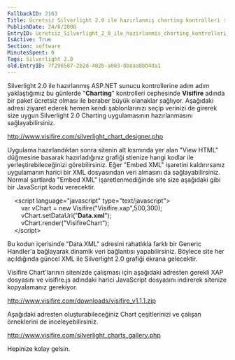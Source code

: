 ```yaml
---
FallbackID: 2163
Title: Ücretsiz Silverlight 2.0 ile hazırlanmış charting kontrolleri : Visifire
PublishDate: 24/8/2008
EntryID: Ucretsiz_Silverlight_2_0_ile_hazirlanmis_charting_kontrolleri_Visifire
IsActive: True
Section: software
MinutesSpent: 0
Tags: Silverlight 2.0
old.EntryID: 7f296587-2b2d-402b-a003-8beaa8b04da1
---
```

Silverlight 2.0 ile hazırlanmış ASP.NET sunucu kontrollerine adım adım
yaklaştığımız bu günlerde "**Charting**" kontrolleri cephesinde
**Visifire** adında bir paket ücretsiz olması ile beraber büyük
olanaklar sağlıyor. Aşağıdaki adresi ziyaret ederek hemen kendi
şablonlarınızı seçip verinizi de girerek size uygun Silverlight 2.0
Charting uygulamasının hazırlanmasını sağlayabilirsiniz.

<http://www.visifire.com/silverlight_chart_designer.php>

Uygulama hazırlandıktan sonra sitenin alt kısmında yer alan "View HTML"
düğmesine basarak hazırladığınız grafiği stienize hangi kodlar ile
yerleştirebileceğinizi görebilirsiniz. Eğer "Embed XML" işaretini
kaldırırsanız uygulamanın harici bir XML dosyasından veri almasını da
sağlayabilirsiniz. Normal şartlarda "Embed XML" işaretlenmediğinde site
size aşağıdaki gibi bir JavaScript kodu verecektir.

    \<script language="javascript" type="text/javascript"\>\
         var vChart = new Visifire("Visifire.xap",500,300);\
        vChart.setDataUri("**Data.xml**");\
         vChart.render("VisifireChart");\
    \</script\>

Bu kodun içerisinde "Data.XML" adresini rahatlıkla farklı bir Generic
Handler'a bağlayarak dinamik veri bağlantısı yapabilirsiniz. Böylece
site her açıldığında güncel XML ile Silverlight 2.0 grafiği ekrana
gelecektir.

Visifire Chart'larının sitenizde çalışması için aşağıdaki adresten
gerekli XAP dosyasını ve visifire.js adındaki harici JavaScript
dosyasını indirerek sitenize kopyalamanız gerekiyor.

<http://www.visifire.com/downloads/visifire_v1.1.1.zip>

Aşağıdaki adresten oluşturabileceğiniz Chart çeşitlerinizi ve çalışan
örneklerini de inceleyebilirsiniz.

<http://www.visifire.com/silverlight_charts_gallery.php>

Hepinize kolay gelsin.


